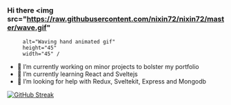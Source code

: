 ### Hi there <img src="https://raw.githubusercontent.com/nixin72/nixin72/master/wave.gif" 
         alt="Waving hand animated gif"
         height="45"
         width="45" /

- 🔭 I’m currently working on minor projects to bolster my portfolio
- 🌱 I’m currently learning React and Sveltejs
- 🤔 I’m looking for help with Redux, Sveltekit, Express and Mongodb

[![GitHub Streak](https://github-readme-streak-stats.herokuapp.com/?user=pablo-clueless)](https://git.io/streak-stats)
